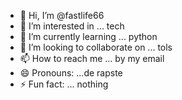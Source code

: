 - 👋 Hi, I’m @fastlife66
- 👀 I’m interested in ... tech
- 🌱 I’m currently learning ... python
- 💞️ I’m looking to collaborate on ... tols
- 📫 How to reach me ... by my email
- 😄 Pronouns: ...de rapste
- ⚡ Fun fact: ... nothing

<!---
fastlife66/fastlife66 is a ✨ special ✨ repository because its `README.md` (this file) appears on your GitHub profile.
You can click the Preview link to take a look at your changes.
--->
